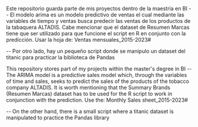 Este repositorio guarda parte de mis proyectos dentro de la maestría en BI
-- El modelo arima es un modelo predictivo de ventas el cual mediante las variables de tiempo y ventas busca predecir las ventas de los productos de la tabaquera ALTADIS. Cabe mencionar que el dataset de Resumen 
Marcas tiene que ser utilizado para que funcione el script en R en conjunto con la predicción. Usar la hoja de: Ventas mensuales_2015-2023#

-- Por otro lado, hay un pequeño script donde se manipulo un dataset del titanic para practicar la biblioteca de Pandas 


This repository stores part of my projects within the master's degree in BI
-- The ARIMA model is a predictive sales model which, through the variables of time and sales, seeks to predict the sales of the products of the tobacco company ALTADIS. It is worth mentioning that the Summary
Brands (Resumen Marcas) dataset has to be used for the R script to work in conjunction with the prediction. Use the: Monthly Sales sheet_2015-2023#

-- On the other hand, there is a small script where a titanic dataset is manipulated to practice the Pandas library
